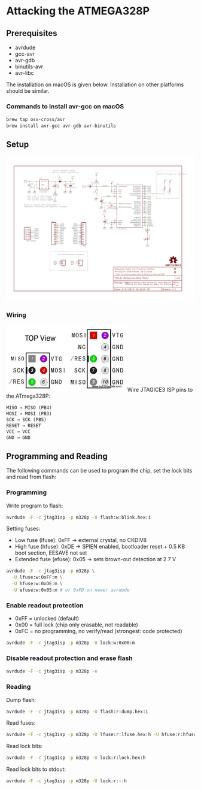 # Attacking the ATMEGA328P

## Prerequisites

- avrdude
- gcc-avr
- avr-gdb
- binutils-avr
- avr-libc

The installation on macOS is given below.
Installation on other platforms should be similar.

### Commands to install avr-gcc on macOS

```bash
brew tap osx-cross/avr
brew install avr-gcc avr-gdb avr-binutils
```

## Setup

![](setup.png)

### Wiring

![](avrisp-pinout.jpg)
Wire JTAGICE3 ISP pins to the ATmega328P:

```
MISO → MISO (PB4)
MOSI → MOSI (PB3)
SCK → SCK (PB5)
RESET → RESET
VCC → VCC
GND → GND
```

## Programming and Reading

The following commands can be used to program the chip, set the lock bits and read from flash:

### Programming

Write program to flash:

```bash
avrdude -F -c jtag3isp -p m328p -U flash:w:blink.hex:i
```

Setting fuses:

* Low fuse (lfuse): 0xFF -> external crystal, no CKDIV8
* High fuse (hfuse): 0xDE -> SPIEN enabled, bootloader reset + 0.5 KB boot section, EESAVE not set
* Extended fuse (efuse): 0x05 -> sets brown-out detection at 2.7 V

```bash
avrdude -F -c jtag3isp -p m328p \
  -U lfuse:w:0xFF:m \
  -U hfuse:w:0xDE:m \
  -U efuse:w:0x05:m # or 0xFD on newer avrdude
```

### Enable readout protection

* 0xFF = unlocked (default)
* 0x00 = full lock (chip only erasable, not readable)
* 0xFC = no programming, no verify/read (strongest: code protected)

```bash
avrdude -F -c jtag3isp -p m328p -U lock:w:0x00:m
```

### Disable readout protection and erase flash

```bash
avrdude -F -c jtag3isp -p m328p -e
```

### Reading

Dump flash:
```bash
avrdude -F -c jtag3isp -p m328p -U flash:r:dump.hex:i
```

Read fuses:
```bash
avrdude -F -c jtag3isp -p m328p -U lfuse:r:lfuse.hex:h -U hfuse:r:hfuse.hex:h -U efuse:r:efuse.hex:h
```

Read lock bits:
```bash
avrdude -F -c jtag3isp -p m328p -U lock:r:lock.hex:h
```

Read lock bits to stdout:
```bash
avrdude -F -c jtag3isp -p m328p -U lock:r:-:h
```
